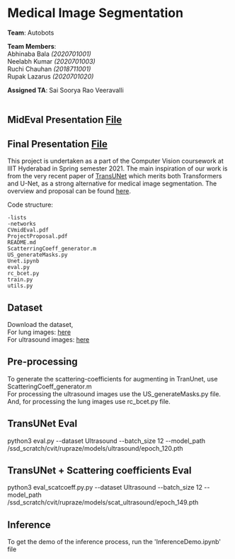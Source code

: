 # Medical Image Segmentation

__Team__: Autobots

__Team Members__:<br>
Abhinaba Bala _(2020701001)_<br>
Neelabh Kumar _(2020701003)_ <br>
Ruchi Chauhan _(2018711001)_ <br>
Rupak Lazarus _(2020701020)_ <br>

__Assigned TA__: Sai Soorya Rao Veeravalli<br><br>

## MidEval Presentation [File](CVmidEval.pdf)
## Final Presentation [File](CVFinalEval.pdf)

This project is undertaken as a part of the Computer Vision coursework at IIIT Hyderabad in Spring semester 2021. The main inspiration of our work is from the very recent paper of [TransUNet](https://arxiv.org/pdf/2102.04306.pdf) which merits both Transformers and U-Net, as a strong alternative for medical image segmentation.
The overview and proposal can be found [here](https://github.com/Computer-Vision-IIITH-2021/project-autobots/blob/main/ProjectProposal.pdf).

Code structure:
```
-lists
-networks
CVmidEval.pdf
ProjectProposal.pdf
README.md
ScatterringCoeff_generator.m
US_generateMasks.py
Unet.ipynb
eval.py
rc_bcet.py
train.py
utils.py
```

## Dataset
Download the dataset,   
For lung images: [here](https://github.com/v7labs/COVID-19-xray-dataset)  
For ultrasound images: [here](https://hc18.grand-challenge.org) 

## Pre-processing
To generate the scattering-coefficients for augmenting in TranUnet, use ScatteringCoeff_generator.m   
For processing the ultrasound images use the US_generateMasks.py file.  
And, for processing the lung images use rc_bcet.py file.

## TransUNet Eval
python3 eval.py --dataset Ultrasound  --batch_size 12 --model_path /ssd_scratch/cvit/rupraze/models/ultrasound/epoch_120.pth
## TransUNet + Scattering coefficients Eval
python3 eval_scatcoeff.py.py --dataset Ultrasound  --batch_size 12 --model_path /ssd_scratch/cvit/rupraze/models/scat_ultrasound/epoch_149.pth

##  Inference
To get the demo of the inference process, run the 'InferenceDemo.ipynb' file
